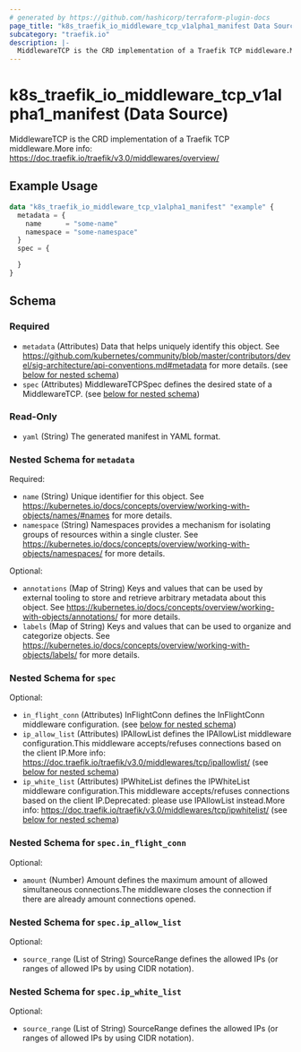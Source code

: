 ```yaml
---
# generated by https://github.com/hashicorp/terraform-plugin-docs
page_title: "k8s_traefik_io_middleware_tcp_v1alpha1_manifest Data Source - terraform-provider-k8s"
subcategory: "traefik.io"
description: |-
  MiddlewareTCP is the CRD implementation of a Traefik TCP middleware.More info:
---
```


# k8s_traefik_io_middleware_tcp_v1alpha1_manifest (Data Source)

MiddlewareTCP is the CRD implementation of a Traefik TCP middleware.More info: https://doc.traefik.io/traefik/v3.0/middlewares/overview/

## Example Usage

```terraform
data "k8s_traefik_io_middleware_tcp_v1alpha1_manifest" "example" {
  metadata = {
    name      = "some-name"
    namespace = "some-namespace"
  }
  spec = {

  }
}
```

<!-- schema generated by tfplugindocs -->
## Schema

### Required

- `metadata` (Attributes) Data that helps uniquely identify this object. See https://github.com/kubernetes/community/blob/master/contributors/devel/sig-architecture/api-conventions.md#metadata for more details. (see [below for nested schema](#nestedatt--metadata))
- `spec` (Attributes) MiddlewareTCPSpec defines the desired state of a MiddlewareTCP. (see [below for nested schema](#nestedatt--spec))

### Read-Only

- `yaml` (String) The generated manifest in YAML format.

<a id="nestedatt--metadata"></a>
### Nested Schema for `metadata`

Required:

- `name` (String) Unique identifier for this object. See https://kubernetes.io/docs/concepts/overview/working-with-objects/names/#names for more details.
- `namespace` (String) Namespaces provides a mechanism for isolating groups of resources within a single cluster. See https://kubernetes.io/docs/concepts/overview/working-with-objects/namespaces/ for more details.

Optional:

- `annotations` (Map of String) Keys and values that can be used by external tooling to store and retrieve arbitrary metadata about this object. See https://kubernetes.io/docs/concepts/overview/working-with-objects/annotations/ for more details.
- `labels` (Map of String) Keys and values that can be used to organize and categorize objects. See https://kubernetes.io/docs/concepts/overview/working-with-objects/labels/ for more details.


<a id="nestedatt--spec"></a>
### Nested Schema for `spec`

Optional:

- `in_flight_conn` (Attributes) InFlightConn defines the InFlightConn middleware configuration. (see [below for nested schema](#nestedatt--spec--in_flight_conn))
- `ip_allow_list` (Attributes) IPAllowList defines the IPAllowList middleware configuration.This middleware accepts/refuses connections based on the client IP.More info: https://doc.traefik.io/traefik/v3.0/middlewares/tcp/ipallowlist/ (see [below for nested schema](#nestedatt--spec--ip_allow_list))
- `ip_white_list` (Attributes) IPWhiteList defines the IPWhiteList middleware configuration.This middleware accepts/refuses connections based on the client IP.Deprecated: please use IPAllowList instead.More info: https://doc.traefik.io/traefik/v3.0/middlewares/tcp/ipwhitelist/ (see [below for nested schema](#nestedatt--spec--ip_white_list))

<a id="nestedatt--spec--in_flight_conn"></a>
### Nested Schema for `spec.in_flight_conn`

Optional:

- `amount` (Number) Amount defines the maximum amount of allowed simultaneous connections.The middleware closes the connection if there are already amount connections opened.


<a id="nestedatt--spec--ip_allow_list"></a>
### Nested Schema for `spec.ip_allow_list`

Optional:

- `source_range` (List of String) SourceRange defines the allowed IPs (or ranges of allowed IPs by using CIDR notation).


<a id="nestedatt--spec--ip_white_list"></a>
### Nested Schema for `spec.ip_white_list`

Optional:

- `source_range` (List of String) SourceRange defines the allowed IPs (or ranges of allowed IPs by using CIDR notation).
